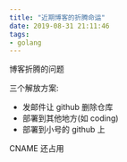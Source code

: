 ```yaml
---
title: "近期博客的折腾命运"
date: 2019-08-31 21:11:46
tags:
- golang
---
```




<!-- more -->



博客折腾的问题



三个解放方案:

+ 发邮件让 github 删除仓库
+ 部署到其他地方(如 coding)
+ 部署到小号的 github 上







CNAME 还占用	